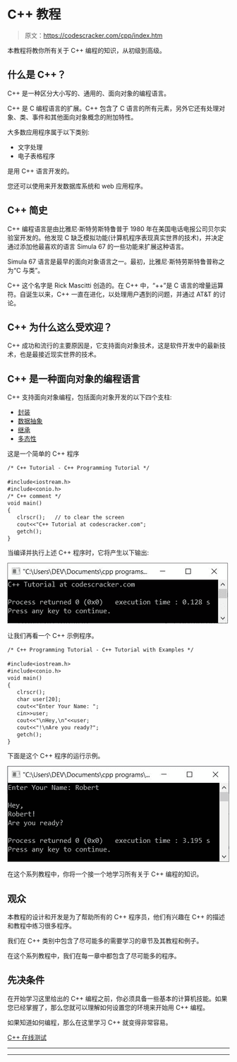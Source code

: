 # C++ 教程

> 原文：<https://codescracker.com/cpp/index.htm>

本教程将教你所有关于 C++ 编程的知识，从初级到高级。

## 什么是 C++？

C++ 是一种区分大小写的、通用的、面向对象的编程语言。

C++ 是 C 编程语言的扩展。C++ 包含了 C 语言的所有元素，另外它还有处理对象、类、事件和其他面向对象概念的附加特性。

大多数应用程序属于以下类别:

*   文字处理
*   电子表格程序

是用 C++ 语言开发的。

您还可以使用来开发数据库系统和 web 应用程序。

## C++ 简史

C++ 编程语言是由比雅尼·斯特劳斯特鲁普于 1980 年在美国电话电报公司贝尔实验室开发的。他发现 C 缺乏模拟功能(计算机程序表现真实世界的技术)，并决定通过添加他最喜欢的语言 Simula 67 的一些功能来扩展这种语言。

Simula 67 语言是最早的面向对象语言之一。最初，比雅尼·斯特劳斯特鲁普称之为“C 与类”。

C++ 这个名字是 Rick Mascitti 创造的。在 C++ 中，“++”是 C 语言的增量运算符。自诞生以来，C++ 一直在进化，以处理用户遇到的问题，并通过 AT&T 的讨论。

## C++ 为什么这么受欢迎？

C++ 成功和流行的主要原因是，它支持面向对象技术，这是软件开发中的最新技术，也是最接近现实世界的技术。

## C++ 是一种面向对象的编程语言

C++ 支持面向对象编程，包括面向对象开发的以下四个支柱:

*   [封装](/cpp/cpp-encapsulation.htm)
*   [数据抽象](/cpp/cpp-data-abstraction.htm)
*   [继承](/cpp/cpp-inheritance.htm)
*   [多态性](/cpp/cpp-polymorphism.htm)

这是一个简单的 C++ 程序

```
/* C++ Tutorial - C++ Programming Tutorial */

#include<iostream.h>
#include<conio.h>
/* C++ comment */
void main()
{
   clrscr();   // to clear the screen
   cout<<"C++ Tutorial at codescracker.com";
   getch();
}
```

当编译并执行上述 C++ 程序时，它将产生以下输出:

![c++ tutorial](img/ed4bbe94ac0d4c05f6b2ff9356fdf17c.png)

让我们再看一个 C++ 示例程序。

```
/* C++ Programming Tutorial - C++ Tutorial with Examples */

#include<iostream.h>
#include<conio.h>
void main()
{
   clrscr();
   char user[20];
   cout<<"Enter Your Name: ";
   cin>>user;
   cout<<"\nHey,\n"<<user;
   cout<<"!\nAre you ready?";
   getch();
}
```

下面是这个 C++ 程序的运行示例。

![c++ programming tutorial](img/b544ac54639d6ce6611df7def4ad4ba3.png)

在这个系列教程中，你将一个接一个地学习所有关于 C++ 编程的知识。

## 观众

本教程的设计和开发是为了帮助所有的 C++ 程序员，他们有兴趣在 C++ 的描述和教程中练习很多程序。

我们在 C++ 类别中包含了尽可能多的需要学习的章节及其教程和例子。

在这个系列教程中，我们在每一章中都包含了尽可能多的程序。

## 先决条件

在开始学习这里给出的 C++ 编程之前，你必须具备一些基本的计算机技能。如果您已经掌握了，那么您就可以理解如何设置您的环境来开始用 C++ 编程。

如果知道如何编程，那么在这里学习 C++ 就变得非常容易。

[C++ 在线测试](/exam/showtest.php?subid=3)

* * *

* * *